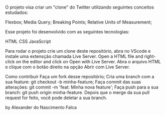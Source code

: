 O projeto visa criar um "clone" do Twitter utilizando seguintes conceitos estudados:

Flexbox;
Media Query;
Breaking Points;
Relative Units of Measurement;

Esse projeto foi desenvolvido com as seguintes tecnologias:

HTML
CSS
JavaScript

Para rodar o projeto crie um clone deste repositório, abra no VScode e instale uma extensção chamada Live Server.
Open a HTML file and right-click on the editor and click on Open with Live Server.
Abra o arquivo HTML e clique com o botão direito na opção Abrir com Live Server.

Como contribuir
Faça um fork desse repositório;
Cria uma branch com a sua feature: git checkout -b minha-feature;
Faça commit das suas alterações: git commit -m 'feat: Minha nova feature';
Faça push para a sua branch: git push origin minha-feature.
Depois que o merge da sua pull request for feito, você pode deletar a sua branch.

by Alexander do Nascimento Falca
